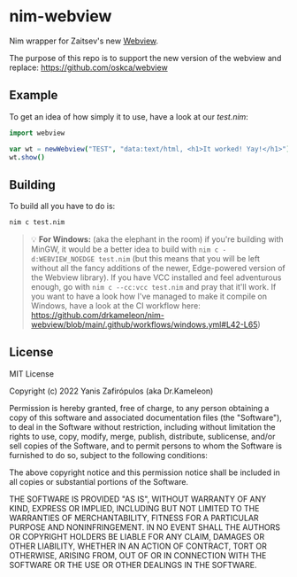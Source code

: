 # nim-webview
Nim wrapper for Zaitsev's new [Webview](https://github.com/webview/webview).

The purpose of this repo is to support the new version of the webview and replace: https://github.com/oskca/webview

## Example

To get an idea of how simply it to use, have a look at our *test.nim*:


```nim
import webview

var wt = newWebview("TEST", "data:text/html, <h1>It worked! Yay!</h1>")
wt.show()
```

## Building

To build all you have to do is:

```bash
nim c test.nim
```

> 💡 **For Windows:** (aka the elephant in the room) if you're building with MinGW, it would be a better idea to build with `nim c -d:WEBVIEW_NOEDGE test.nim` (but this means that you will be left without all the fancy additions of the newer, Edge-powered version of the Webview library). If you have VCC installed and feel adventurous enough, go with `nim c --cc:vcc test.nim` and pray that it'll work. If you want to have a look how I've managed to make it compile on Windows, have a look at the CI workflow here: https://github.com/drkameleon/nim-webview/blob/main/.github/workflows/windows.yml#L42-L65)

## License

MIT License

Copyright (c) 2022 Yanis Zafirópulos (aka Dr.Kameleon)

Permission is hereby granted, free of charge, to any person obtaining a copy
of this software and associated documentation files (the "Software"), to deal
in the Software without restriction, including without limitation the rights
to use, copy, modify, merge, publish, distribute, sublicense, and/or sell
copies of the Software, and to permit persons to whom the Software is
furnished to do so, subject to the following conditions:

The above copyright notice and this permission notice shall be included in all
copies or substantial portions of the Software.

THE SOFTWARE IS PROVIDED "AS IS", WITHOUT WARRANTY OF ANY KIND, EXPRESS OR
IMPLIED, INCLUDING BUT NOT LIMITED TO THE WARRANTIES OF MERCHANTABILITY,
FITNESS FOR A PARTICULAR PURPOSE AND NONINFRINGEMENT. IN NO EVENT SHALL THE
AUTHORS OR COPYRIGHT HOLDERS BE LIABLE FOR ANY CLAIM, DAMAGES OR OTHER
LIABILITY, WHETHER IN AN ACTION OF CONTRACT, TORT OR OTHERWISE, ARISING FROM,
OUT OF OR IN CONNECTION WITH THE SOFTWARE OR THE USE OR OTHER DEALINGS IN THE
SOFTWARE.
